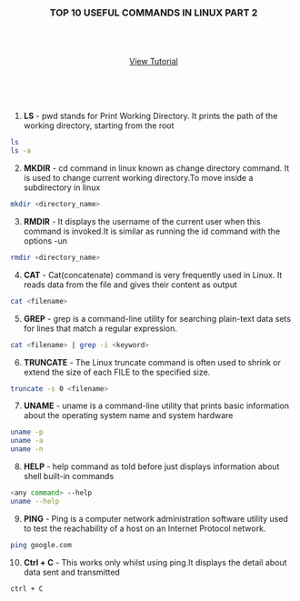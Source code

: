 <p align="center">
  <h3 align="center">TOP 10 USEFUL COMMANDS IN LINUX PART 2</h3>

  <p align="center">
    <br />
    <br />
    <br />
    <a href="">View Tutorial</a>
  </p>
</p>


<br />
<br />
<br />

1. **LS** - pwd stands for Print Working Directory. It prints the path of the working directory, starting from the root 
  ```sh
  ls
  ls -a
  ```
2. **MKDIR** - cd command in linux known as change directory command. It is used to change current working directory.To move inside a subdirectory in linux
  ```sh
  mkdir <directory_name>
  ```
3. **RMDIR** - It displays the username of the current user when this command is invoked.It is similar as running the id command with the options -un
  ```sh
  rmdir <directory_name>
  ```
4. **CAT** - Cat(concatenate) command is very frequently used in Linux. It reads data from the file and gives their content as output
  ```sh
  cat <filename>
  ```
5. **GREP** - grep is a command-line utility for searching plain-text data sets for lines that match a regular expression.
  ```sh
  cat <filename> | grep -i <keyword>
  ```
6. **TRUNCATE** - The Linux truncate command is often used to shrink or extend the size of each FILE to the specified size.
  ```sh
  truncate -s 0 <filename>
  ```
7. **UNAME** - uname is a command-line utility that prints basic information about the operating system name and system hardware
  ```sh
  uname -p
  uname -a
  uname -n
  ```
8. **HELP** - help command as told before just displays information about shell built-in commands
  ```sh
  <any command> --help
  uname --help
  ```
9. **PING** - Ping is a computer network administration software utility used to test the reachability of a host on an Internet Protocol network.
  ```sh
  ping google.com
  ```
10. **Ctrl + C** - This works only whilst using ping.It displays the detail about data sent and transmitted
  ```sh
  ctrl + C
  ```

